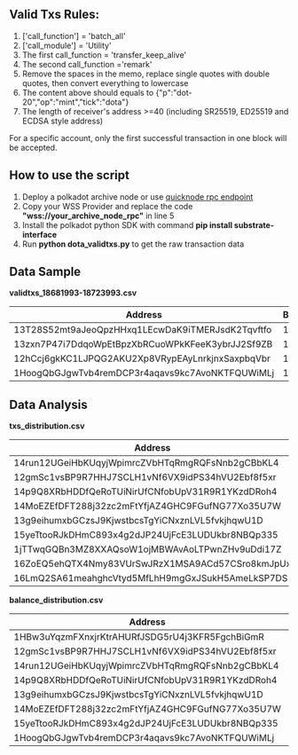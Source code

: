 ## Valid Txs Rules:

1. ['call_function'] = 'batch_all'
2. ['call_module'] = 'Utility'
3. The first call_function = 'transfer_keep_alive'
4. The second call_function ='remark'
5. Remove the spaces in the memo, replace single quotes with double quotes, then convert everything to lowercase
6. The content above should equals to {"p":"dot-20","op":"mint","tick":"dota"}
7. The length of receiver's address >=40 (including SR25519, ED25519 and ECDSA style address)


For a specific account, only the first successful transaction in one block will be accepted.


## How to use the script

1. Deploy a polkadot archive node or use [quicknode rpc endpoint](https://dashboard.quicknode.com/endpoints/new/DOT/dot-mainnet)
2. Copy your WSS Provider and replace the code **"wss://your_archive_node_rpc"** in line 5
3. Install the polkadot python SDK with command **pip install substrate-interface**
4. Run **python dota_validtxs.py** to get the raw transaction data


## Data Sample

**validtxs_18681993-18723993.csv**

| Address                     | BlockNumber | Txhash                                                              | BlockReward |
|-----------------------------|-------------|---------------------------------------------------------------------|-------------|
| 13T28S52mt9aJeoQpzHHxq1LEcwDaK9iTMERJsdK2Tqvftfo | 18681993    | 0x095d41d1065009f9fdac2cecd53a25cc777fce3d199758032d32cb13125fe323 | 1250000     |
| 13zxn7P47i7DdqoWpEtBpzXbRCuoWPkKFeeK3ybrJJ2Sf9ZB | 18681993    | 0x36d53056b1efd1965b897e7483c1188ef841748c2cdfcf32174ffdea1badef0c | 1250000     |
| 12hCcj6gkKC1LJPQG2AKU2Xp8VRypEAyLnrkjnxSaxpbqVbr | 18681993    | 0x080edf4694d64f026ddbd600749d2a3de97a01d17caf4a12dabeaeb7edbf1211 | 1250000     |
| 1HoogQbGJgwTvb4remDCP3r4aqavs9kc7AvoNKTFQUWiMLj | 18681993    | 0xb0f5f2412354e2ddbae246b52d5682241a0efc97b11e7f400b6c9403b2de8800 | 1250000     |


## Data Analysis

**txs_distribution.csv**

| Address                      | Txs   |
|------------------------------|-------|
| 14run12UGeiHbKUqyjWpimrcZVbHTqRmgRQFsNnb2gCBbKL4 | 25792 |
| 12gmSc1vsBP9R7HHJ7SCLH1vNf6VX9idPS34hVU2Ebf8f5xr | 25765 |
| 14p9Q8XRbHDDfQeRoTUiNirUfCNfobUpV31R9R1YKzdDRoh4 | 22350 |
| 14MoEZEfDFT288j32zc2mFtYfjAZ4GHC9FGufNG77Xo35U7W | 22276 |
| 13g9eihumxbGCzsJ9KjwstbcsTgYiCNxznLVL5fvkjhqwU1D | 21785 |
| 15yeTtooRJkDHmC893x4g2dJP24UjFcE3LUDUkbr8NBQp335 | 21527 |
| 1jTTwqGQBn3MZ8XXAQsoW1ojMBWAvAoLTPwnZHv9uDdi17Z | 20903 |
| 16ZoEQ5ehQTX4Nmy83VUrSwJRzX1MSA9ACd57CSro8kmJpUx | 20187 |
| 16LmQ2SA61meahghcVtyd5MfLhH9mgGxJSukH5AmeLkSP7DS | 20074 |


**balance_distribution.csv**

| Address                      | Tick | Reward    |
|------------------------------|------|-----------|
| 1HBw3uYqzmFXnxjrKtrAHURfJSDG5rU4j3KFR5FgchBiGmR | DOTA | 383233600 |
| 12gmSc1vsBP9R7HHJ7SCLH1vNf6VX9idPS34hVU2Ebf8f5xr | DOTA | 306645802 |
| 14run12UGeiHbKUqyjWpimrcZVbHTqRmgRQFsNnb2gCBbKL4 | DOTA | 305979642 |
| 14p9Q8XRbHDDfQeRoTUiNirUfCNfobUpV31R9R1YKzdDRoh4 | DOTA | 280908195 |
| 13g9eihumxbGCzsJ9KjwstbcsTgYiCNxznLVL5fvkjhqwU1D | DOTA | 268995758 |
| 14MoEZEfDFT288j32zc2mFtYfjAZ4GHC9FGufNG77Xo35U7W | DOTA | 265659878 |
| 15yeTtooRJkDHmC893x4g2dJP24UjFcE3LUDUkbr8NBQp335 | DOTA | 260518793 |
| 1HoogQbGJgwTvb4remDCP3r4aqavs9kc7AvoNKTFQUWiMLj | DOTA | 256077434 |
